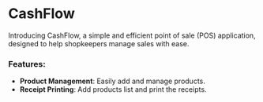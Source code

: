 # **CashFlow**

Introducing CashFlow, a simple and efficient point of sale (POS) application, designed to help shopkeepers manage sales with ease.

### Features:
   - **Product Management**:  Easily add and manage products.
   - **Receipt Printing**: Add products list and print the receipts.
 
